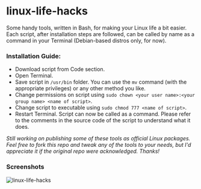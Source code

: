 # linux-life-hacks

Some handy tools, written in Bash, for making your Linux life a bit easier. Each script, after installation steps are followed, can be called by name as a command in your Terminal (Debian-based distros only, for now).

### Installation Guide:
* Download script from Code section.
* Open Terminal.
* Save script in ```/usr/bin``` folder. You can use the ```mv``` command (with the appropriate privileges) or any other method you like.
* Change permissions on script using ```sudo chown <your user name>:<your group name> <name of script>```.
* Change script to executable using ```sudo chmod 777 <name of script>```.
* Restart Terminal. Script can now be called as a command. Please refer to the comments in the source code of the script to understand what it does.

_Still working on publishing some of these tools as official Linux packages. Feel free to fork this repo and tweak any of the tools to your needs, but I'd appreciate it if the original repo were acknowledged. Thanks!_ 

### Screenshots

![linux-life-hacks](https://user-images.githubusercontent.com/24297147/70738975-1bbbcd00-1d16-11ea-9df1-9b293f33fb32.png "Where the hacks are meant to be at")

